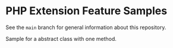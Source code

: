 # PHP Extension Feature Samples

See the `main` branch for general information about this repository.

Sample for a abstract class with one method.